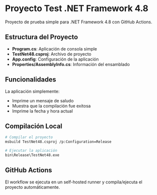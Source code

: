 # Proyecto Test .NET Framework 4.8

Proyecto de prueba simple para .NET Framework 4.8 con GitHub Actions.

## Estructura del Proyecto

- **Program.cs**: Aplicación de consola simple
- **TestNet48.csproj**: Archivo de proyecto
- **App.config**: Configuración de la aplicación
- **Properties/AssemblyInfo.cs**: Información del ensamblado

## Funcionalidades

La aplicación simplemente:

- Imprime un mensaje de saludo
- Muestra que la compilación fue exitosa
- Imprime la fecha y hora actual

## Compilación Local

```bash
# Compilar el proyecto
msbuild TestNet48.csproj /p:Configuration=Release

# Ejecutar la aplicación
bin\Release\TestNet48.exe
```

## GitHub Actions

El workflow se ejecuta en un self-hosted runner y compila/ejecuta el proyecto automáticamente.
